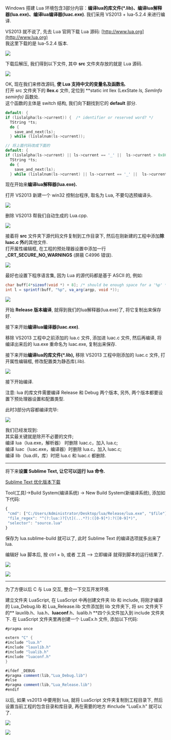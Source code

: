 Windows 搭建 Lua 环境包含3部分内容：**编译lua的库文件(*.lib)、编译lua解释器(lua.exe)、编译lua编译器(luac.exe)**.
我们采用 VS2013 + lua-5.2.4 来进行编译.

VS2013 就不说了, 先去 Lua 官网下载 Lua 源码: [http://www.lua.org](http://www.lua.org)<br>
我这里下载的是 lua-5.2.4 版本.

![](http://i62.tinypic.com/1z1bmoo.jpg)

下载后解压, 我们得到以下文件, 其中 **src** 文件夹存放的就是 Lua 源码.

![](http://i57.tinypic.com/fxar8z.jpg)

OK, 现在我们来修改源码, **使 Lua 支持中文的变量名及函数名**.<br>
打开 src 文件夹下的 **llex.c** 文件, 定位到 **static int llex (LexState *ls, SemInfo *seminfo)** 函数处.<br>
这个函数的主体是 switch 结构, 我们向下翻找到它的 **default** 部分.

```cpp
default: {
if (lislalpha(ls->current)) {  /* identifier or reserved word? */
  TString *ts;
  do {
    save_and_next(ls);
  } while (lislalnum(ls->current));

// 将上面代码改成下面的
default: {
if (lislalpha(ls->current) || ls->current == '_' ||  ls->current > 0x80) {  /* identifier or reserved word? */
  TString *ts;
  do {
    save_and_next(ls);
  } while (lislalnum(ls->current) || ls->current == '_' ||  ls->current > 0x80);
```

现在开始来**编译lua解释器(lua.exe).**

打开 VS2013 新建一个 win32 控制台程序, 取名为 Lua, 不要勾选预编译头.

![](http://i57.tinypic.com/dwc479.jpg)

删除 VS2013 帮我们自动生成的 Lua.cpp.

![](http://i57.tinypic.com/2evf6g9.jpg)

接着将 **src** 文件夹下源代码文件复制到工作目录下, 然后在刚新建的工程中添加**除 luac.c 外**的其他文件.<br>
打开属性编辑框, 在工程的预处理器设置中添加一行 **_CRT_SECURE_NO_WARNINGS** (屏蔽 C4996 错误).

![](http://i60.tinypic.com/332qpgg.jpg)

最好也设置下程序语言集, 因为 Lua 的源代码都是基于 ASCII 的, 例如:

```java
char buff[4*sizeof(void *) + 8]; /* should be enough space for a '%p' */
int l = sprintf(buff, "%p", va_arg(argp, void *));
```

![](http://i61.tinypic.com/2dryiv5.jpg)

开始 **Release 版本编译**, 就得到我们的lua解释器(lua.exe)了, 将它复制出来保存好.

接下来开始**编译lua编译器(luac.exe)**.

移除 VS2013 工程中之前添加的 lua.c 文件, 添加进 luac.c 文件, 然后再编译, 将编译出来后的 lua.exe 重命名为 luac.exe, 复制出来保存.

接下来开始**编译lua的库文件(*.lib),** 移除 VS2013 工程中刚添加的 luac.c 文件, 打开属性编辑框, 修改配置类为静态库(.lib).

![](http://i62.tinypic.com/141jbdt.jpg)

接下开始编译.

注意: lua 的库文件需要编译 Release 和 Debug 两个版本, 另外, 两个版本都要设置下预处理器设置和配置类型.

此时3部分内容都编译完毕:

![](http://i59.tinypic.com/2ezln5l.jpg)

我们已经发现到:<br>
其实最关键就是除开不必要的文件;<br>
编译 lua（lua.exe，解析器） 时删除 luac.c，加入 lua.c;<br>
编译 luac（luac.exe，编译器）时删除 lua.c，加入 luac.c;<br>
编译 lib（lua.dll，库）时把 lua.c 和 luac.c 都删除.

* * *

将下来**设置 Sublime Text, 让它可以运行 lua 命令.**

[Sublime Text 优化版本下载](http://hrtsea.com/2014/09/14/sublime-text/)

Tool(工具)->Build System(编译系统) -> New Build System(新编译系统), 添加如下代码:

```js
{
 "cmd": ["C:/Users/Administrator/Desktop/lua/Release/lua.exe", "$file"],
 "file_regex": "^(?:lua:)?[\t](...*?):([0-9]*):?([0-9]*)",
 "selector": "source.lua"
}
```

保存为 lua.sublime-build 就可以了, 此时 Sublime Text 的编译选项就多出来了 lua.

编辑好 lua 脚本后, 按 ctrl + b, 或者 工具 –> 立即编译 就得到脚本的运行结果了.

![](http://i62.tinypic.com/2n8r3uq.jpg)

![](http://i59.tinypic.com/2iwaz53.jpg)

* * *

为了方便以后 C 与 Lua 交互, 整合一下交互开发环境.

建立文件夹 LuaScript, 在 LuaScript 中再创建文件夹 lib 和 include, 将刚才编译的 Lua_Debug.lib 和 Lua_Release.lib 文件添加到 lib 文件夹下, 将 src 文件夹下的** lauxlib.h、lua.h、****luaconf****.h、lualib.h **四个头文件加入到 include 文件夹下.
在 LuaScript 文件夹里再创建一个 LuaEx.h 文件, 添加以下代码:

```java
#pragma once

extern "C" {
#include "lua.h"
#include "lauxlib.h"
#include "lualib.h"
#include "luaconf.h"
}

#ifdef _DEBUG
#pragma comment(lib,"Lua_Debug.lib")
#else
#pragma comment(lib,"Lua_Release.lib")
#endif
```

以后, 如果 vs2013 中要用到 lua, 就将 LuaScript 文件夹复制到工程目录下, 然后设置当前工程的包含目录和库目录, 再在需要的地方 #include "LuaEx.h" 就可以了.

![](http://i62.tinypic.com/29bev89.jpg)

![](http://i59.tinypic.com/2csb4n4.jpg)

